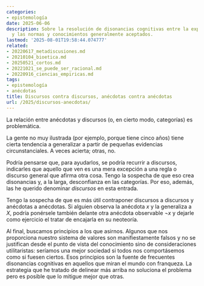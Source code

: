```yaml
---
categories:
- epistemología
date: 2025-06-06
description: Sobre la resolución de disonancias cognitivas entre la experiencia vivida
  y las normas y conocimientos generalmente aceptados.
lastmod: '2025-08-01T19:58:44.074777'
related:
- 20220617_metadiscusiones.md
- 20210104_bioetica.md
- 20250521_cortos.md
- 20221021_se_puede_ser_racional.md
- 20220916_ciencias_empiricas.md
tags:
- epistemología
- anécdotas
title: Discursos contra discursos, anécdotas contra anécdotas
url: /2025/discursos-anecdotas/
---
```


La relación entre anécdotas y discursos (o, en cierto modo, categorías) es problemática.

La gente no muy ilustrada (por ejemplo, porque tiene cinco años) tiene cierta tendencia a generalizar a partir de pequeñas evidencias circunstanciales. A veces acierta; otras, no.

Podría pensarse que, para ayudarlos, se podría recurrir a discursos, indicarles que aquello que ven es una mera excepción a una regla o discurso general que afirma otra cosa. Tengo la sospecha de que eso crea disonancias y, a la larga, desconfianza en las categorías. Por eso, además, las he querido denominar _discursos_ en esta entrada.

Tengo la sospecha de que es más útil contraponer discursos a discursos y anécdotas a anécdotas. Si alguien observa la anécdota $x$ y la generaliza a $X$, podría ponérsele también delante otra anécdota observable $\neg x$ y dejarle como ejercicio el tratar de encajarla en su neoteoría.

Al final, buscamos principios a los que asirnos. Algunos que nos proporciona nuestro sistema de valores son manifiestamente falsos y no se justifican desde el punto de vista del conocimiento sino de consideraciones utilitaristas: seríamos una mejor sociedad si todos nos comportásemos como si fuesen ciertos. Esos principios son la fuente de frecuentes disonancias cognitivas en aquellos que miran el mundo con franqueza. La estrategia que he tratado de delinear más arriba no soluciona el problema pero es posible que lo mitigue mejor que otras.